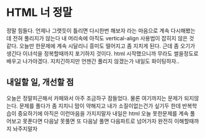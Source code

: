 # HTML 너 정말

정말 힘들다. 언제나 그랫듯이 틀리면 다시한번 해보자 라는 마음으로 계속 다시해봤는데 전혀 풀리지가 않는다 내 머리속에 아직도 vertical-align 사용법이 잡히지 않은 것 같다. 오늘만 한문제에 계속 시달리니 흥미도 떨어지고 좀 지치게 된다. 근데 좀 오기가 생긴다 이녀석을 정복할때까지 포기하지 것이다. html 시작했으니까 무라도 썰을정도로 배우고 나가야겠다. 지치긴하지만 언젠간 풀리지 않겠는가 내일도 화이팅하자..

## 내일할 일, 개선할 점

오늘은 정말피곤해서 카페와서 아주 조금하구 잠들었다. 물론 여기까지는 문제가 되지않는다. 문제를 풀다가 좀 지치니 맘이 약해지고 내가 소질이없는건가 싶기두 한데 반복학습이 중요하기에 아직은 이런마음을 가지지말자
내일은 html 오늘 못한문제를 계속 풀어보고 못푼다면 다음날 못풀면 또 다음날 풀면 다음파트로 넘어가자 완전히 이해할때까지 놔주지말자
